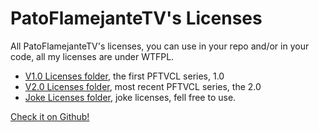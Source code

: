# PatoFlamejanteTV's Licenses
All PatoFlamejanteTV's licenses, you can use in your repo and/or in your code, all my licenses are under WTFPL.

- [V1.0 Licenses folder](/V1.0/README.md), the first PFTVCL series, 1.0 
- [V2.0 Licenses folder](/V2.0/README.md), most recent PFTVCL series, the 2.0
- [Joke Licenses folder](/Joke/), joke licenses, fell free to use.

[Check it on Github!](https://github.com/PatoFlamejanteTV/PatoFlamejanteTVLicenses)
